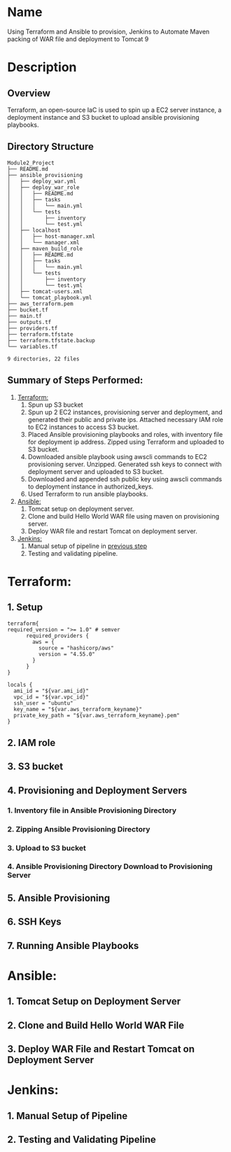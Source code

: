 # Name

Using Terraform and Ansible to provision, Jenkins to Automate Maven packing of WAR file and deployment to Tomcat 9

# Description

## Overview

Terraform, an open-source IaC is used to spin up a EC2 server instance, a deployment instance and S3 bucket to upload ansible provisioning playbooks. 
## Directory Structure
```
Module2_Project
├── README.md
├── ansible_provisioning
│   ├── deploy_war.yml
│   ├── deploy_war_role
│   │   ├── README.md
│   │   ├── tasks
│   │   │   └── main.yml
│   │   └── tests
│   │       ├── inventory
│   │       └── test.yml
│   ├── localhost
│   │   ├── host-manager.xml
│   │   └── manager.xml
│   ├── maven_build_role
│   │   ├── README.md
│   │   ├── tasks
│   │   │   └── main.yml
│   │   └── tests
│   │       ├── inventory
│   │       └── test.yml
│   ├── tomcat-users.xml
│   └── tomcat_playbook.yml
├── aws_terraform.pem
├── bucket.tf
├── main.tf
├── outputs.tf
├── providers.tf
├── terraform.tfstate
├── terraform.tfstate.backup
└── variables.tf

9 directories, 22 files
```

## Summary of Steps Performed:

1. [Terraform:](#terraform)
    1. Spun up S3 bucket
    2. Spun up 2 EC2 instances, provisioning server and deployment, and generated their public and private ips. Attached necessary IAM role to EC2 instances to access S3 bucket.
    3. Placed Ansible provisioning playbooks and roles, with inventory file for deployment ip address. Zipped using Terraform and uploaded to S3 bucket.
    4. Downloaded ansible playbook using awscli commands to EC2 provisioning server. Unzipped. Generated ssh keys to connect with deployment server and uploaded to S3 bucket.
    5. Downloaded and appended ssh public key using awscli commands to deployment instance in authorized_keys.
    6. Used Terraform to run ansible playbooks.
2. [Ansible:](#ansible)
    1. Tomcat setup on deployment server.
    2. Clone and build Hello World WAR file using maven on provisioning server.
    3. Deploy WAR file and restart Tomcat on deployment server.
3. [Jenkins:](#jenkins)
    1. Manual setup of pipeline in [previous step](#ansible)
    2. Testing and validating pipeline.


# Terraform:
## 1. Setup

```HCL
terraform{
required_version = ">= 1.0" # semver 
      required_providers {
        aws = {
          source = "hashicorp/aws"
          version = "4.55.0"
        }
      }
}
```

```HCL
locals {
  ami_id = "${var.ami_id}"
  vpc_id = "${var.vpc_id}"
  ssh_user = "ubuntu"
  key_name = "${var.aws_terraform_keyname}"
  private_key_path = "${var.aws_terraform_keyname}.pem"
}
```
## 2. IAM role
## 3. S3 bucket
## 4. Provisioning and Deployment Servers
### 1. Inventory file in Ansible Provisioning Directory
### 2. Zipping Ansible Provisioning Directory
### 3. Upload to S3 bucket
### 4. Ansible Provisioning Directory Download to Provisioning Server
## 5. Ansible Provisioning
## 6. SSH Keys
## 7. Running Ansible Playbooks

# Ansible:
## 1. Tomcat Setup on Deployment Server
## 2. Clone and Build Hello World WAR File
## 3. Deploy WAR File and Restart Tomcat on Deployment Server

# Jenkins: 
## 1. Manual Setup of Pipeline
## 2. Testing and Validating Pipeline

